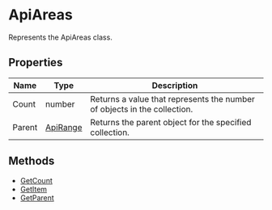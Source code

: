 # ApiAreas

Represents the ApiAreas class.

## Properties

| Name | Type | Description |
| ---- | ---- | ----------- |
| Count | number | Returns a value that represents the number of objects in the collection. |
| Parent | [ApiRange](../ApiRange/ApiRange.md) | Returns the parent object for the specified collection. |
## Methods

- [GetCount](./Methods/GetCount.md)
- [GetItem](./Methods/GetItem.md)
- [GetParent](./Methods/GetParent.md)
